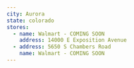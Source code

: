 ```yaml
---
city: Aurora
state: colorado
stores:
  - name: Walmart - COMING SOON
    address: 14000 E Exposition Avenue
  - address: 5650 S Chambers Road
    name: Walmart - COMING SOON
---
```

